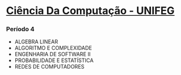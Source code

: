 # [Ciência Da Computação - UNIFEG](https://www.unifeg.edu.br/webacademico/site/descricaocurso.jsp?codigocurso=101)

### Período 4
* ALGEBRA LINEAR	
* ALGORITMO E COMPLEXIDADE	
* ENGENHARIA DE SOFTWARE II	
* PROBABILIDADE E ESTATÍSTICA	
* REDES DE COMPUTADORES
